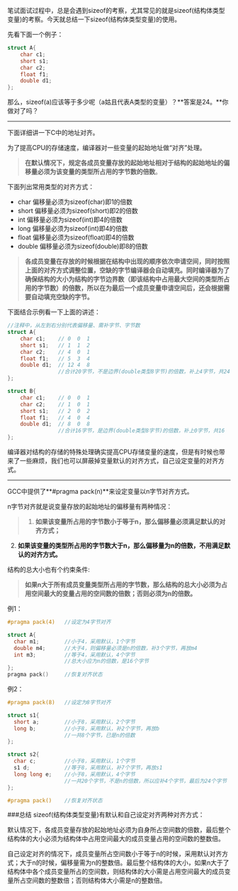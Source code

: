 笔试面试过程中，总是会遇到sizeof的考察，尤其常见的就是sizeof(结构体类型变量)的考察。今天就总结一下sizeof(结构体类型变量)的使用。

先看下面一个例子：

```c
struct A{     
	char c1;
	short s1;
	char c2;
	float f1;
	double d1;
};
```

那么，sizeof(a)应该等于多少呢（a姑且代表A类型的变量）？**答案是24。**你做对了吗？

---
下面详细讲一下C中的地址对齐。

为了提高CPU的存储速度，编译器对一些变量的起始地址做“对齐”处理。

>**在默认情况下，规定各成员变量存放的起始地址相对于结构的起始地址的偏移量必须为该变量的类型所占用的字节数的倍数**。

下面列出常用类型的对齐方式：
 * char   偏移量必须为sizeof(char)即1的倍数
 * short  偏移量必须为sizeof(short)即2的倍数
 * int    偏移量必须为sizeof(int)即4的倍数
 * long   偏移量必须为sizeof(int)即4的倍数
 * float  偏移量必须为sizeof(float)即4的倍数
 * double 偏移量必须为sizeof(double)即8的倍数

>**各成员变量在存放的时候根据在结构中出现的顺序依次申请空间，同时按照上面的对齐方式调整位置，空缺的字节编译器会自动填充。同时编译器为了确保结构的大小为结构的字节边界数（即该结构中占用最大空间的类型所占用的字节数）的倍数，所以在为最后一个成员变量申请空间后，还会根据需要自动填充空缺的字节。**

下面结合示例看一下上面的讲述：

```c
//注释中，从左到右分别代表偏移量、需补字节、字节数
struct A{
	char c1;    // 0  0  1
	short s1;   // 1  1  2
	char c2;    // 4  0  1
	float f1;   // 5  3  4
	double d1;  // 12 4  8
	            //合计20字节，不是边界(double类型8字节)的倍数，补上4字节，共24
};

struct B{
	char c1;    // 0  0  1
	char c2;    // 1  0  1
	short s1;   // 2  0  2
	float f1;   // 4  0  4
	double d1;  // 8  0  8
	            //合计16字节，是边界(double类型8字节)的倍数，补上0字节，共16
};
```

编译器对结构的存储的特殊处理确实提高CPU存储变量的速度，但是有时候也带来了一些麻烦，我们也可以屏蔽掉变量默认的对齐方式，自己设定变量的对齐方式。

---
GCC中提供了**#pragma pack(n)**来设定变量以n字节对齐方式。

n字节对齐就是说变量存放的起始地址的偏移量有两种情况：
>1. **如果该变量所占用的字节数小于等于n，那么偏移量必须满足默认的对齐方式；**
2. **如果该变量的类型所占用的字节数大于n，那么偏移量为n的倍数，不用满足默认的对齐方式。**

结构的总大小也有个约束条件:
>**如果n大于所有成员变量类型所占用的字节数，那么结构的总大小必须为占用空间最大的变量占用的空间数的倍数；否则必须为n的倍数。**

例1：

```c
#pragma pack(4)   //设定为4字节对齐

struct A{
  char m1;        //小于4，采用默认，1个字节
  double m4;      //大于4，则偏移量必须是n的倍数，补3个字节，再放m4
  int m3;         //等于4，采用默认，4个字节
                  //总大小应为n的倍数，是16个字节
};
pragma pack()     //恢复对齐状态
```

例2：

```c
#pragma pack(8)   //设定为8字节对齐

struct s1{
  short a;        //小于8，采用默认，2个字节
  long b;         //小于8，采用默认，补2个字节，再放b
                  //一共8个字节，已是n的倍数
};

struct s2{
  char c;         //小于8，采用默认，1个字节
  s1 d;           //等于8，采用默认，补7个字节，再放s1
  long long e;    //小于8，采用默认，4个字节
                  //一共20个字节，不是n的倍数，所以应补4个字节，最后为24个字节
};

#pragma pack()    //恢复对齐状态
```

###总结
sizeof(结构体类型变量)有默认和自己设定对齐两种对齐方式：

默认情况下，各成员变量存放的起始地址必须为自身所占空间数的倍数，最后整个结构体的大小必须为结构体中占用空间最大的成员变量占用的空间数的整数倍。

自己设定对齐的情况下，成员变量所占空间数小于等于n的时候，采用默认对齐方式；大于n的时候，偏移量需为n的整数倍。最后整个结构体的大小，如果n大于了结构体中各个成员变量所占的空间数，则结构体的大小需是占用空间最大的成员变量所占空间数的整数倍；否则结构体大小需是n的整数倍。